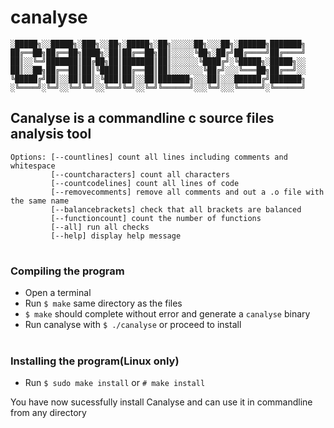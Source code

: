 # canalyse
```
░█████╗░░█████╗░███╗░░██╗░█████╗░██╗░░░░░██╗░░░██╗░██████╗███████╗
██╔══██╗██╔══██╗████╗░██║██╔══██╗██║░░░░░╚██╗░██╔╝██╔════╝██╔════╝
██║░░╚═╝███████║██╔██╗██║███████║██║░░░░░░╚████╔╝░╚█████╗░█████╗░░
██║░░██╗██╔══██║██║╚████║██╔══██║██║░░░░░░░╚██╔╝░░░╚═══██╗██╔══╝░░
╚█████╔╝██║░░██║██║░╚███║██║░░██║███████╗░░░██║░░░██████╔╝███████╗
░╚════╝░╚═╝░░╚═╝╚═╝░░╚══╝╚═╝░░╚═╝╚══════╝░░░╚═╝░░░╚═════╝░╚══════╝
```
                 
<h2>Canalyse is a commandline c source files analysis tool</h2>

  
```
Options: [--countlines] count all lines including comments and whitespace
         [--countcharacters] count all characters
         [--countcodelines] count all lines of code
         [--removecomments] remove all comments and out a .o file with the same name
         [--balancebrackets] check that all brackets are balanced
         [--functioncount] count the number of functions
         [--all] run all checks
         [--help] display help message
```
#
<h3>Compiling the program</h3>

 - Open a terminal  
 - Run `$ make` same directory as the files
 - `$ make` should complete without error and generate a `canalyse` binary
 - Run canalyse with `$ ./canalyse` or proceed to install
#

<h3>Installing the program(Linux only)</h3>

  - Run `$ sudo make install` or `# make install`

You have now sucessfully install Canalyse and can use it in commandline from any directory
